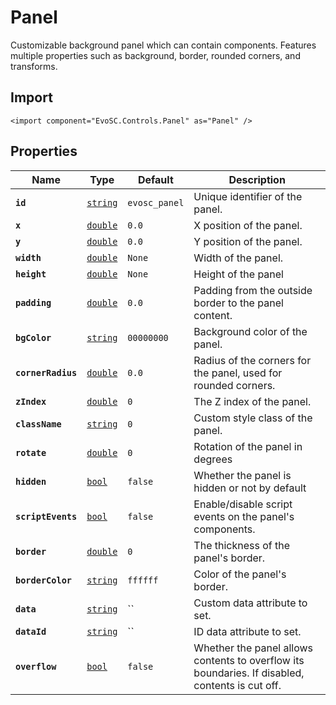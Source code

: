 # Panel
Customizable background panel which can contain components.
Features multiple properties such as background, border, rounded corners, and transforms.

## Import
```xml:no-line-numbers
<import component="EvoSC.Controls.Panel" as="Panel" />
```

## Properties
| Name | Type | Default | Description |
|------|------|---------|-------------|
| **`id`** | [`string`](#) | `evosc_panel` | Unique identifier of the panel. |
| **`x`** | [`double`](#) | `0.0` | X position of the panel. |
| **`y`** | [`double`](#) | `0.0` | Y position of the panel. |
| **`width`** | [`double`](#) | `None` | Width of the panel. |
| **`height`** | [`double`](#) | `None` | Height of the panel |
| **`padding`** | [`double`](#) | `0.0` | Padding from the outside border to the panel content. |
| **`bgColor`** | [`string`](#) | `00000000` | Background color of the panel. |
| **`cornerRadius`** | [`double`](#) | `0.0` | Radius of the corners for the panel, used for rounded corners. |
| **`zIndex`** | [`double`](#) | `0` | The Z index of the panel. |
| **`className`** | [`string`](#) | `0` | Custom style class of the panel. |
| **`rotate`** | [`double`](#) | `0` | Rotation of the panel in degrees |
| **`hidden`** | [`bool`](#) | `false` | Whether the panel is hidden or not by default |
| **`scriptEvents`** | [`bool`](#) | `false` | Enable/disable script events on the panel's components. |
| **`border`** | [`double`](#) | `0` | The thickness of the panel's border. |
| **`borderColor`** | [`string`](#) | `ffffff` | Color of the panel's border. |
| **`data`** | [`string`](#) | `` | Custom data attribute to set. |
| **`dataId`** | [`string`](#) | `` | ID data attribute to set. |
| **`overflow`** | [`bool`](#) | `false` | Whether the panel allows contents to overflow its boundaries. If disabled, contents is cut off. |
